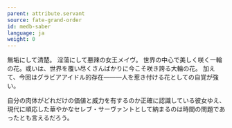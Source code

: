 ```yaml
---
parent: attribute.servant
source: fate-grand-order
id: medb-saber
language: ja
weight: 0
---
```


無垢にして清楚。
淫蕩にして悪辣の女王メイヴ。
世界の中心で美しく咲く一輪の花。或いは、世界を覆い尽くさんばかりに今こそ咲き誇る大輪の花。
加えて、今回はグラビアアイドル的存在―――人を惹き付ける花としての自覚が強い。

自分の肉体がどれだけの価値と威力を有するのか正確に認識している彼女ゆえ、現代に順応した華やかなセレブ・サーヴァントとして納まるのは時間の問題であったとも言えるだろう。
